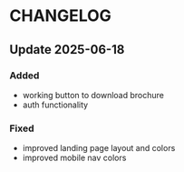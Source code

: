 # CHANGELOG

## Update 2025-06-18

### Added

-   working button to download brochure
-   auth functionality

### Fixed

-   improved landing page layout and colors
-   improved mobile nav colors
